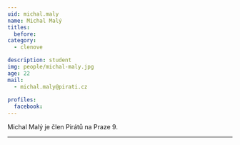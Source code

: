 ```yaml
---
uid: michal.maly
name: Michal Malý
titles:
  before: 
category:
  - clenove

description: student
img: people/michal-maly.jpg
age: 22
mail:
  - michal.maly@pirati.cz
 
profiles:
  facebook: 
---
```

<p style='text-align: justify;'>Michal Malý je člen Pirátů na Praze 9.</p>


---
